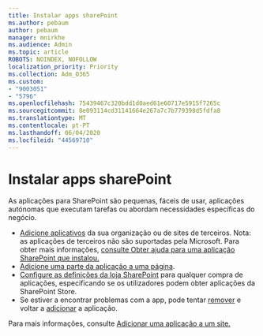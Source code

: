 ```yaml
---
title: Instalar apps sharePoint
ms.author: pebaum
author: pebaum
manager: mnirkhe
ms.audience: Admin
ms.topic: article
ROBOTS: NOINDEX, NOFOLLOW
localization_priority: Priority
ms.collection: Adm_O365
ms.custom:
- "9003051"
- "5796"
ms.openlocfilehash: 75439467c320bdd1d0aed61e60717e5915f7265c
ms.sourcegitcommit: 8e093114cd31141664e267a7c7b779398d5fdfa8
ms.translationtype: MT
ms.contentlocale: pt-PT
ms.lasthandoff: 06/04/2020
ms.locfileid: "44569710"
---
```

# <a name="install-sharepoint-apps"></a>Instalar apps sharePoint

As aplicações para SharePoint são pequenas, fáceis de usar, aplicações autónomas que executam tarefas ou abordam necessidades específicas do negócio.

- [Adicione aplicativos](https://support.microsoft.com/office/ef9c0dbd-7fe1-4715-a1b0-fe3bc81317cb) da sua organização ou de sites de terceiros. Nota: as aplicações de terceiros não são suportadas pela Microsoft. Para obter mais informações, [consulte Obter ajuda para uma aplicação SharePoint que instalou.](https://support.office.com/article/get-help-for-a-sharepoint-app-you-installed-fd98af7f-6af0-4573-8360-8f5631c6ab21)
-   [Adicione uma parte da aplicação a uma página](https://support.microsoft.com/office/6f06c0b7-44b8-4c69-b4ad-85197eee8d78).
-   [Configure as definições da loja SharePoint](https://docs.microsoft.com/sharepoint/configure-sharepoint-store-settings) para qualquer compra de aplicações, especificando se os utilizadores podem obter aplicações da SharePoint Store.
-   Se estiver a encontrar problemas com a app, pode tentar [remover](https://support.microsoft.com/office/03198d1b-c33b-498d-9469-af641a587d6c) e voltar a [adicionar](https://support.microsoft.com/office/ef9c0dbd-7fe1-4715-a1b0-fe3bc81317cb) a aplicação.

Para mais informações, consulte [Adicionar uma aplicação a um site.](https://support.microsoft.com/office/f9c0dbd-7fe1-4715-a1b0-fe3bc81317cb)